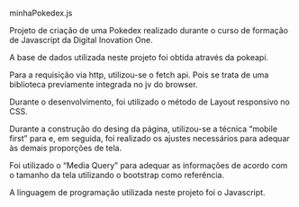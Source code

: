 minhaPokedex.js

Projeto de criação de uma Pokedex realizado durante o curso de formação de Javascript da Digital Inovation One.

A base de dados utilizada neste projeto foi obtida através da pokeapi.

Para a requisição via http, utilizou-se o fetch api. Pois se trata de uma biblioteca previamente integrada no jv do browser.

Durante o desenvolvimento, foi utilizado o método de Layout responsivo no CSS.

Durante a construção do desing da página, utilizou-se a técnica “mobile first” para e, em seguida, foi realizado os ajustes necessários para adequar às demais proporções de tela.

Foi utilizado o “Media Query” para adequar as informações de acordo com o tamanho da tela utilizando o bootstrap como referência.

A linguagem de programação utilizada neste projeto foi o Javascript.

